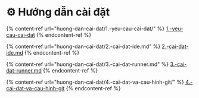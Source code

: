 # ⚙️ Hướng dẫn cài đặt

{% content-ref url="huong-dan-cai-dat/1.-yeu-cau-cai-dat/" %}
[1.-yeu-cau-cai-dat](huong-dan-cai-dat/1.-yeu-cau-cai-dat/)
{% endcontent-ref %}

{% content-ref url="huong-dan-cai-dat/2.-cai-dat-ide.md" %}
[2.-cai-dat-ide.md](huong-dan-cai-dat/2.-cai-dat-ide.md)
{% endcontent-ref %}

{% content-ref url="huong-dan-cai-dat/3.-cai-dat-runner.md" %}
[3.-cai-dat-runner.md](huong-dan-cai-dat/3.-cai-dat-runner.md)
{% endcontent-ref %}

{% content-ref url="huong-dan-cai-dat/4.-cai-dat-va-cau-hinh-git/" %}
[4.-cai-dat-va-cau-hinh-git](huong-dan-cai-dat/4.-cai-dat-va-cau-hinh-git/)
{% endcontent-ref %}
